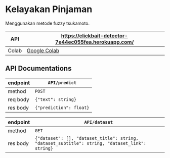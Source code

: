 # Kelayakan Pinjaman
Menggunakan metode fuzzy tsukamoto.

| API | https://clickbait-detector-7e44ec055fea.herokuapp.com/                                                                                                                 |
|-----|------------------------------------------------------------------------------------------------------------------|
|Colab| <a href="https://colab.research.google.com/drive/1X-aTqftdPzJnKl499c5LlvG6U_C_M6vZ?usp=sharing">Google Colab</a> |

## API Documentations
| <b>endpoint</b> | `API/predict`               |
|-----------------|-----------------------------|
| method          | `POST`                      |
| req body        | ```{"text": string}```      |
| res body        | ```{"prediction": float}``` |

| <b>endpoint</b> | `API/dataset`                                                                                      |
|-----------------|----------------------------------------------------------------------------------------------------|
| method          | `GET`                                                                                              |
| res body        | ```{"dataset": [], "dataset_title": string, "dataset_subtitle": string, "dataset_link": string}``` |
